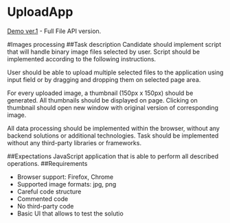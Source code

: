 # UploadApp

[Demo ver.1] - Full File API version.



#Images processing
##Task description
Candidate should implement script that will handle binary image files selected by user. Script should be implemented according to the following
instructions.

User should be able to upload multiple selected files to the application using input field or by dragging and dropping them on selected page area.

For every uploaded image, a thumbnail (150px x 150px) should be generated. All thumbnails should be displayed on page. Clicking on thumbnail
should open new window with original version of corresponding image.

All data processing should be implemented within the browser, without any backend solutions or additional technologies. Task should be
implemented without any third-party libraries or frameworks.

##Expectations
JavaScript application that is able to perform all described operations.
##Requirements
- Browser support: Firefox, Chrome
- Supported image formats: jpg, png
- Careful code structure
- Commented code
- No third-party code
- Basic UI that allows to test the solutio



[Demo ver.1]:http://thigrand.pl/exp/index.html

